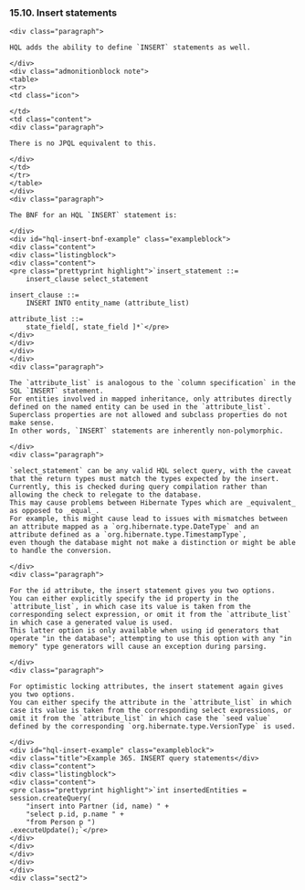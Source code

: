 ### 15.10. Insert statements

    <div class="paragraph">

    HQL adds the ability to define `INSERT` statements as well.

    </div>
    <div class="admonitionblock note">
    <table>
    <tr>
    <td class="icon">

    </td>
    <td class="content">
    <div class="paragraph">

    There is no JPQL equivalent to this.

    </div>
    </td>
    </tr>
    </table>
    </div>
    <div class="paragraph">

    The BNF for an HQL `INSERT` statement is:

    </div>
    <div id="hql-insert-bnf-example" class="exampleblock">
    <div class="content">
    <div class="listingblock">
    <div class="content">
    <pre class="prettyprint highlight">`insert_statement ::=
        insert_clause select_statement

    insert_clause ::=
        INSERT INTO entity_name (attribute_list)

    attribute_list ::=
        state_field[, state_field ]*`</pre>
    </div>
    </div>
    </div>
    </div>
    <div class="paragraph">

    The `attribute_list` is analogous to the `column specification` in the SQL `INSERT` statement.
    For entities involved in mapped inheritance, only attributes directly defined on the named entity can be used in the `attribute_list`.
    Superclass properties are not allowed and subclass properties do not make sense.
    In other words, `INSERT` statements are inherently non-polymorphic.

    </div>
    <div class="paragraph">

    `select_statement` can be any valid HQL select query, with the caveat that the return types must match the types expected by the insert.
    Currently, this is checked during query compilation rather than allowing the check to relegate to the database.
    This may cause problems between Hibernate Types which are _equivalent_ as opposed to _equal_.
    For example, this might cause lead to issues with mismatches between an attribute mapped as a `org.hibernate.type.DateType` and an attribute defined as a `org.hibernate.type.TimestampType`,
    even though the database might not make a distinction or might be able to handle the conversion.

    </div>
    <div class="paragraph">

    For the id attribute, the insert statement gives you two options.
    You can either explicitly specify the id property in the `attribute_list`, in which case its value is taken from the corresponding select expression, or omit it from the `attribute_list` in which case a generated value is used.
    This latter option is only available when using id generators that operate "in the database"; attempting to use this option with any "in memory" type generators will cause an exception during parsing.

    </div>
    <div class="paragraph">

    For optimistic locking attributes, the insert statement again gives you two options.
    You can either specify the attribute in the `attribute_list` in which case its value is taken from the corresponding select expressions, or omit it from the `attribute_list` in which case the `seed value` defined by the corresponding `org.hibernate.type.VersionType` is used.

    </div>
    <div id="hql-insert-example" class="exampleblock">
    <div class="title">Example 365. INSERT query statements</div>
    <div class="content">
    <div class="listingblock">
    <div class="content">
    <pre class="prettyprint highlight">`int insertedEntities = session.createQuery(
        "insert into Partner (id, name) " +
        "select p.id, p.name " +
        "from Person p ")
    .executeUpdate();`</pre>
    </div>
    </div>
    </div>
    </div>
    </div>
    <div class="sect2">